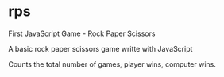 # rps
First JavaScript Game - Rock Paper Scissors

A basic rock paper scissors game writte with JavaScript

Counts the total number of games, player wins, computer wins. 
